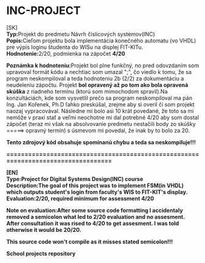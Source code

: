 INC-PROJECT
=======
[SK]<br>
<b>Typ:</b>Projekt do predmetu Návrh číslicových systémov(INC)<br>
<b>Popis:</b>Cieľom projektu bola implementácia konečného automatu (vo VHDL) pre výpis loginu študenta do WISu na displej FIT-KITu.<br>
<b>Hodnotenie:</b>2/20, podmienka na zápočet <b>4/20</b><br>

<b>Poznámka k hodnoteniu:</b>Projekt bol plne funkčný, no pred odovzdaním som upravoval formát kódu a nechtiac som umazal ";", čo viedlo k tomu, že sa program neskompiloval a teda hodnoteniu 2b (2/2) za dokumentáciu a neudeleniu zápočtu. Projekt <b>bol opravený až po tom ako bola opravená skúška</b> z riadneho termínu (ktorú som mimochodom spravil).Na konzultáciách, kde som vysvetlil prečo sa program neskompiloval ma pán Ing. Jan Kořenek, Ph.D ľahko preskúšal, zrejme aby si overil či som projekt naozaj vypracovával. Následne mi bolo asi 10 krát povedané, že toto sa mi nemôže v praxi stať a veľmi neochotne mi dal potrebné 4/20 aby som dostal zápočet (teraz mi však na absolvovanie predmetu nestačili body zo skúšky =====> opravný termín) s úsmevom mi povedal, že inak by to bolo za 20.<br>

<b>Tento zdrojový kód obsahuje spomínanú chybu a teda sa neskompiluje!!!<br>

==================================================================================

[EN]<br>
<b>Type:</b>Project for Digital Systems Design(INC) course<br>
<b>Description:</b>The goal of this project was to implement FSM(in VHDL) which outputs student's login from faculty's WIS to FIT-KIT's display.<br>
<b>Evaluation:</b>2/20, required minimum for assessment <b>4/20</b><br>

<b>Note on evaluation:</b>After some source code formatting I accidentaly removed a semicolon what led to 2/20 evaluation and no assesment. After consultation it was rised to 4/20 to get assesment. I was told otherwise it would be 20/20.

<b>This source code won't compile as it misses stated semicolon!!!<br>

School projects repository
